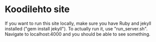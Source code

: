 # Koodilehto site

If you want to run this site locally, make sure you have Ruby and jekyll installed ("gem install jekyll"). To actually run it, use "run_server.sh". Navigate to localhost:4000 and you should be able to see something.

